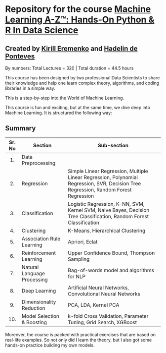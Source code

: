 # Repository for the course [Machine Learning A-Z™: Hands-On Python & R In Data Science](https://www.udemy.com/course/machinelearning/)
## Created by [Kirill Eremenko](https://www.udemy.com/user/kirilleremenko/) and [Hadelin de Ponteves](https://www.udemy.com/user/hadelin-de-ponteves/)

By numbers: Total Lectures = 320 | Total duration = 44.5 hours

This course has been designed by two professional Data Scientists to share their knowledge and help one learn complex theory, algorithms, and coding libraries in a simple way.

This is a step-by-step into the World of Machine Learning. 

This course is fun and exciting, but at the same time, we dive deep into Machine Learning. It is structured the following way:

## Summary

| Sr. No | Section                                                                     | Sub-section                                                                    |
|:------:|----------------------------------------------------------------------------|----------------------------------------------------------------------------|
| 1.     | Data Preprocessing                          |                            |
| 2.     | Regression                        | Simple Linear Regression, Multiple Linear Regression, Polynomial Regression, SVR, Decision Tree Regression, Random Forest Regression                        |
| 3.     | Classification                     | Logistic Regression, K-NN, SVM, Kernel SVM, Naive Bayes, Decision Tree Classification, Random Forest Classification                     |
| 4.     | Clustering        | K-Means, Hierarchical Clustering        |
| 5.     | Association Rule Learning | Apriori, Eclat |
| 6.     | Reinforcement Learning | Upper Confidence Bound, Thompson Sampling |
| 7.     | Natural Language Processing                   | Bag-of-words model and algorithms for NLP                   |
| 8.     | Deep Learning         | Artificial Neural Networks, Convolutional Neural Networks         |
| 9.     | Dimensionality Reduction             | PCA, LDA, Kernel PCA             |
| 10.     | Model Selection & Boosting           | k-fold Cross Validation, Parameter Tuning, Grid Search, XGBoost           |


Moreover, the course is packed with practical exercises that are based on real-life examples. So not only did I learn the theory, but I also got some hands-on practice building my own models.

